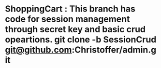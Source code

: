 # ShoppingCart : This branch has code for session management through secret key and basic crud opeartions. git clone -b SessionCrud git@github.com:Christoffer/admin.git
